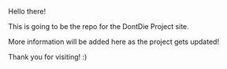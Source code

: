 Hello there!

This is going to be the repo for the DontDie Project site.

More information will be added here as the project gets updated!

Thank you for visiting! :)

